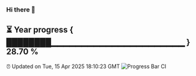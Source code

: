 ### Hi there 👋
⏳ Year progress { ████████▁▁▁▁▁▁▁▁▁▁▁▁▁▁▁▁▁▁▁▁▁▁ } 28.70 %
---
⏰ Updated on Tue, 15 Apr 2025 18:10:23 GMT
![Progress Bar CI](https://github.com/Moyi321/Moyi321/workflows/Progress%20Bar%20CI/badge.svg)
